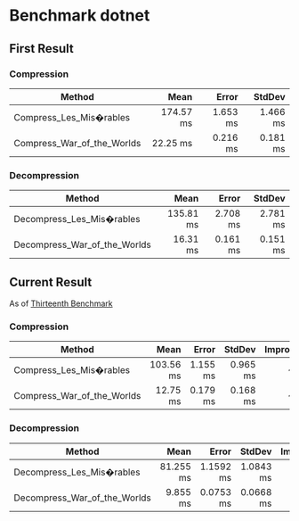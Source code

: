 # Benchmark dotnet

## First Result

### Compression

|                     Method |      Mean |    Error |   StdDev |
|--------------------------- |----------:|---------:|---------:|
|    Compress_Les_Mis�rables | 174.57 ms | 1.653 ms | 1.466 ms |
| Compress_War_of_the_Worlds |  22.25 ms | 0.216 ms | 0.181 ms |

### Decompression

|                       Method |      Mean |    Error |   StdDev |
|----------------------------- |----------:|---------:|---------:|
|    Decompress_Les_Mis�rables | 135.81 ms | 2.708 ms | 2.781 ms |
| Decompress_War_of_the_Worlds |  16.31 ms | 0.161 ms | 0.151 ms |

## Current Result

As of <a href="https://github.com/stevehjohn/Huffman/blob/master/Benchmarks.md#thirteenth-benchmark">Thirteenth Benchmark</a>

### Compression

|                     Method |      Mean |    Error |   StdDev | Improvement |
|--------------------------- |----------:|---------:|---------:| -----------:|
|    Compress_Les_Mis�rables | 103.56 ms | 1.155 ms | 0.965 ms |      ~40.7% |
| Compress_War_of_the_Worlds |  12.75 ms | 0.179 ms | 0.168 ms |      ~26.3% |

### Decompression

|                       Method |      Mean |     Error |    StdDev | Improvement |
|----------------------------- |----------:|----------:|----------:| -----------:|
|    Decompress_Les_Mis�rables | 81.255 ms | 1.1592 ms | 1.0843 ms |      ~40.2% |
| Decompress_War_of_the_Worlds |  9.855 ms | 0.0753 ms | 0.0668 ms |      ~39.6% |